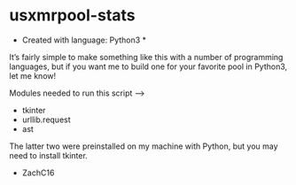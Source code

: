 # usxmrpool-stats
* Created with language: Python3 *

It’s fairly simple to make something like this with a number of programming languages, but
if you want me to build one for your favorite pool in Python3, let me
know!

Modules needed to run this script -->

- tkinter
- urllib.request
- ast

The latter two were preinstalled on my machine with Python, but you may need to install tkinter.

- ZachC16
